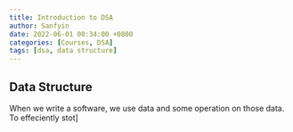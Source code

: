 ```yaml
---
title: Introduction to DSA
author: Sanfyin
date: 2022-06-01 00:34:00 +0800
categories: [Courses, DSA]
tags: [dsa, data structure]
---
```


## Data Structure

When we write a software, we use data and some operation on those data. To effeciently stot]


